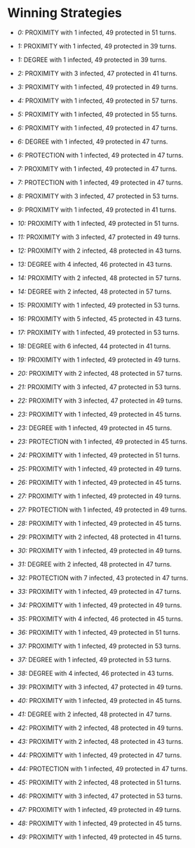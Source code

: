 # Winning Strategies

* _0:_ PROXIMITY with 1 infected, 49 protected in 51 turns.


* _1:_ PROXIMITY with 1 infected, 49 protected in 39 turns.


* _1:_ DEGREE with 1 infected, 49 protected in 39 turns.


* _2:_ PROXIMITY with 3 infected, 47 protected in 41 turns.


* _3:_ PROXIMITY with 1 infected, 49 protected in 49 turns.


* _4:_ PROXIMITY with 1 infected, 49 protected in 57 turns.


* _5:_ PROXIMITY with 1 infected, 49 protected in 55 turns.


* _6:_ PROXIMITY with 1 infected, 49 protected in 47 turns.


* _6:_ DEGREE with 1 infected, 49 protected in 47 turns.


* _6:_ PROTECTION with 1 infected, 49 protected in 47 turns.


* _7:_ PROXIMITY with 1 infected, 49 protected in 47 turns.


* _7:_ PROTECTION with 1 infected, 49 protected in 47 turns.


* _8:_ PROXIMITY with 3 infected, 47 protected in 53 turns.


* _9:_ PROXIMITY with 1 infected, 49 protected in 41 turns.


* _10:_ PROXIMITY with 1 infected, 49 protected in 51 turns.


* _11:_ PROXIMITY with 3 infected, 47 protected in 49 turns.


* _12:_ PROXIMITY with 2 infected, 48 protected in 43 turns.


* _13:_ DEGREE with 4 infected, 46 protected in 43 turns.


* _14:_ PROXIMITY with 2 infected, 48 protected in 57 turns.


* _14:_ DEGREE with 2 infected, 48 protected in 57 turns.


* _15:_ PROXIMITY with 1 infected, 49 protected in 53 turns.


* _16:_ PROXIMITY with 5 infected, 45 protected in 43 turns.


* _17:_ PROXIMITY with 1 infected, 49 protected in 53 turns.


* _18:_ DEGREE with 6 infected, 44 protected in 41 turns.


* _19:_ PROXIMITY with 1 infected, 49 protected in 49 turns.


* _20:_ PROXIMITY with 2 infected, 48 protected in 57 turns.


* _21:_ PROXIMITY with 3 infected, 47 protected in 53 turns.


* _22:_ PROXIMITY with 3 infected, 47 protected in 49 turns.


* _23:_ PROXIMITY with 1 infected, 49 protected in 45 turns.


* _23:_ DEGREE with 1 infected, 49 protected in 45 turns.


* _23:_ PROTECTION with 1 infected, 49 protected in 45 turns.


* _24:_ PROXIMITY with 1 infected, 49 protected in 51 turns.


* _25:_ PROXIMITY with 1 infected, 49 protected in 49 turns.


* _26:_ PROXIMITY with 1 infected, 49 protected in 45 turns.


* _27:_ PROXIMITY with 1 infected, 49 protected in 49 turns.


* _27:_ PROTECTION with 1 infected, 49 protected in 49 turns.


* _28:_ PROXIMITY with 1 infected, 49 protected in 45 turns.


* _29:_ PROXIMITY with 2 infected, 48 protected in 41 turns.


* _30:_ PROXIMITY with 1 infected, 49 protected in 49 turns.


* _31:_ DEGREE with 2 infected, 48 protected in 47 turns.


* _32:_ PROTECTION with 7 infected, 43 protected in 47 turns.


* _33:_ PROXIMITY with 1 infected, 49 protected in 47 turns.


* _34:_ PROXIMITY with 1 infected, 49 protected in 49 turns.


* _35:_ PROXIMITY with 4 infected, 46 protected in 45 turns.


* _36:_ PROXIMITY with 1 infected, 49 protected in 51 turns.


* _37:_ PROXIMITY with 1 infected, 49 protected in 53 turns.


* _37:_ DEGREE with 1 infected, 49 protected in 53 turns.


* _38:_ DEGREE with 4 infected, 46 protected in 43 turns.


* _39:_ PROXIMITY with 3 infected, 47 protected in 49 turns.


* _40:_ PROXIMITY with 1 infected, 49 protected in 45 turns.


* _41:_ DEGREE with 2 infected, 48 protected in 47 turns.


* _42:_ PROXIMITY with 2 infected, 48 protected in 49 turns.


* _43:_ PROXIMITY with 2 infected, 48 protected in 43 turns.


* _44:_ PROXIMITY with 1 infected, 49 protected in 47 turns.


* _44:_ PROTECTION with 1 infected, 49 protected in 47 turns.


* _45:_ PROXIMITY with 2 infected, 48 protected in 51 turns.


* _46:_ PROXIMITY with 3 infected, 47 protected in 53 turns.


* _47:_ PROXIMITY with 1 infected, 49 protected in 49 turns.


* _48:_ PROXIMITY with 1 infected, 49 protected in 45 turns.


* _49:_ PROXIMITY with 1 infected, 49 protected in 45 turns.


